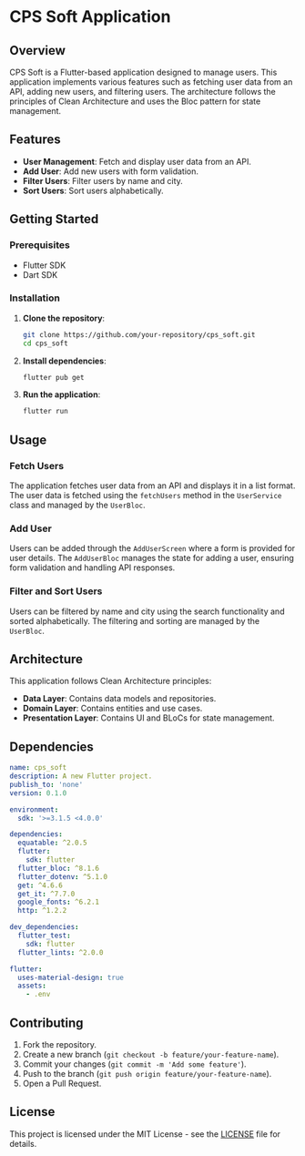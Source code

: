 
# CPS Soft Application

## Overview
CPS Soft is a Flutter-based application designed to manage users. This application implements various features such as fetching user data from an API, adding new users, and filtering users. The architecture follows the principles of Clean Architecture and uses the Bloc pattern for state management.

## Features
- **User Management**: Fetch and display user data from an API.
- **Add User**: Add new users with form validation.
- **Filter Users**: Filter users by name and city.
- **Sort Users**: Sort users alphabetically.

## Getting Started

### Prerequisites
- Flutter SDK
- Dart SDK

### Installation
1. **Clone the repository**:
   ```bash
   git clone https://github.com/your-repository/cps_soft.git
   cd cps_soft
   ```

2. **Install dependencies**:
   ```bash
   flutter pub get
   ```

3. **Run the application**:
   ```bash
   flutter run
   ```

## Usage

### Fetch Users
The application fetches user data from an API and displays it in a list format. The user data is fetched using the `fetchUsers` method in the `UserService` class and managed by the `UserBloc`.

### Add User
Users can be added through the `AddUserScreen` where a form is provided for user details. The `AddUserBloc` manages the state for adding a user, ensuring form validation and handling API responses.

### Filter and Sort Users
Users can be filtered by name and city using the search functionality and sorted alphabetically. The filtering and sorting are managed by the `UserBloc`.

## Architecture
This application follows Clean Architecture principles:
- **Data Layer**: Contains data models and repositories.
- **Domain Layer**: Contains entities and use cases.
- **Presentation Layer**: Contains UI and BLoCs for state management.

## Dependencies
```yaml
name: cps_soft
description: A new Flutter project.
publish_to: 'none'
version: 0.1.0

environment:
  sdk: '>=3.1.5 <4.0.0'

dependencies:
  equatable: ^2.0.5
  flutter:
    sdk: flutter
  flutter_bloc: ^8.1.6
  flutter_dotenv: ^5.1.0
  get: ^4.6.6
  get_it: ^7.7.0
  google_fonts: ^6.2.1
  http: ^1.2.2

dev_dependencies:
  flutter_test:
    sdk: flutter
  flutter_lints: ^2.0.0

flutter:
  uses-material-design: true
  assets:
    - .env
```

## Contributing
1. Fork the repository.
2. Create a new branch (`git checkout -b feature/your-feature-name`).
3. Commit your changes (`git commit -m 'Add some feature'`).
4. Push to the branch (`git push origin feature/your-feature-name`).
5. Open a Pull Request.

## License
This project is licensed under the MIT License - see the [LICENSE](LICENSE) file for details.
